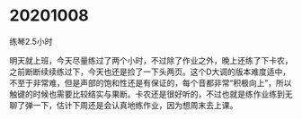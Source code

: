 # 20201008

练琴2.5小时

明天就上班，今天尽量练过了两个小时，不过除了作业之外，晚上还练了下卡农，之前断断续续练过下，今天也还是捡了一下头两页。这个D大调的版本难度适中，不至于非常难，但是声部的饱和性还是有保证的，每个音都非常“积极向上”，所以触键的时候也需要比较结实与果断。卡农还是很好听的，不过也就是练作业练到无聊了弹一下，估计下周还是会认真地练作业，因为想周末去上课。
